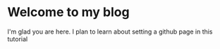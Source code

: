 # Welcome to my blog

I'm glad you are here. I plan to learn about setting a github page in this tutorial
